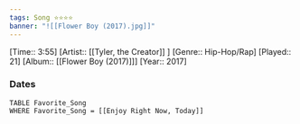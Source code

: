 ```yaml
---
tags: Song ⭐⭐⭐⭐ 
banner: "![[Flower Boy (2017).jpg]]"
---
```

[Time:: 3:55]
[Artist:: [[Tyler, the Creator]] ]
[Genre:: Hip-Hop/Rap]
[Played:: 21]
[Album:: [[Flower Boy (2017)]]]
[Year:: 2017]
### Dates
````dataview
TABLE Favorite_Song
WHERE Favorite_Song = [[Enjoy Right Now, Today]]
````
